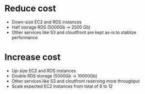 # Reduce cost
* Down-size EC2 and RDS instances
* Half storage RDS (5000Gb -> 2500 Gb)
* Other services like S3 and cloudfront are kept as-is to stablize performance

# Increase cost
* Up-size EC2 and RDS instances
* Double RDS storage (5000Gb -> 10000Gb)
* Other services like S3 and cloutfront reserving more throughput
* Scale expected EC2 instances from total of 8 to 12